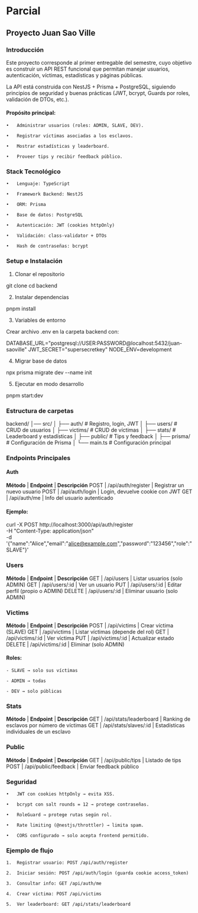 # Parcial

## Proyecto Juan Sao Ville

### Introducción

Este proyecto corresponde al primer entregable del semestre, cuyo objetivo es construir un API REST funcional que permitan manejar usuarios, autenticación, víctimas, estadísticas y páginas públicas.

La API está construida con NestJS + Prisma + PostgreSQL, siguiendo principios de seguridad y buenas prácticas (JWT, bcrypt, Guards por roles, validación de DTOs, etc.).

#### Propósito principal:

	•	Administrar usuarios (roles: ADMIN, SLAVE, DEV).

	•	Registrar víctimas asociadas a los esclavos.

	•	Mostrar estadísticas y leaderboard.

	•	Proveer tips y recibir feedback público.

### Stack Tecnológico

	•	Lenguaje: TypeScript

	•	Framework Backend: NestJS

	•	ORM: Prisma

	•	Base de datos: PostgreSQL

	•	Autenticación: JWT (cookies httpOnly)

	•	Validación: class-validator + DTOs

	•	Hash de contraseñas: bcrypt

### Setup e Instalación

1. Clonar el repositorio

git clone <repo-url>
cd backend

2. Instalar dependencias

pnpm install

3. Variables de entorno

Crear archivo .env en la carpeta backend con:

DATABASE_URL="postgresql://USER:PASSWORD@localhost:5432/juan-saoville"
JWT_SECRET="supersecretkey"
NODE_ENV=development

4. Migrar base de datos

npx prisma migrate dev --name init

5. Ejecutar en modo desarrollo

pnpm start:dev

### Estructura de carpetas

backend/
│── src/
│   ├── auth/        # Registro, login, JWT
│   ├── users/       # CRUD de usuarios
│   ├── victims/     # CRUD de víctimas
│   ├── stats/       # Leaderboard y estadísticas
│   ├── public/      # Tips y feedback
│   ├── prisma/      # Configuración de Prisma
│   └── main.ts      # Configuración principal

### Endpoints Principales

#### Auth

**Método**       |           **Endpoint**          |           **Descripción**
POST         |      /api/auth/register     |           Registrar un nuevo usuario
POST         |       /api/auth/login       |           Login, devuelve cookie con JWT
GET          |         /api/auth/me        |           Info del usuario autenticado

#### Ejemplo:

curl -X POST http://localhost:3000/api/auth/register \
  -H "Content-Type: application/json" \
  -d '{"name":"Alice","email":"alice@example.com","password":"123456","role":"SLAVE"}'


### Users

**Método**       |           **Endpoint**             |           **Descripción**
GET          |           /api/users           |           Listar usuarios (solo ADMIN)
GET          |           /api/users/:id       |           Ver un usuario
PUT          |           /api/users/:id       |           Editar perfil (propio o ADMIN)
DELETE       |           /api/users/:id       |           Eliminar usuario (solo ADMIN)

### Victims

**Método**      |           **Endpoint**               |           **Descripción**
POST         |           /api/victims           |           Crear víctima (SLAVE)
GET          |           /api/victims           |           Listar víctimas (depende del rol)
GET          |           /api/victims/:id       |           Ver víctima
PUT          |           /api/victims/:id       |           Actualizar estado
DELETE       |           /api/victims/:id       |           Eliminar (solo ADMIN)

#### Roles:
	- SLAVE → solo sus víctimas

	- ADMIN → todas

	- DEV → solo públicas

### Stats

**Método**       |           **Endpoint**                     |           **Descripción**
GET          |           /api/stats/leaderboard       |           Ranking de esclavos por número de víctimas
GET          |           /api/stats/slaves/:id        |           Estadísticas individuales de un esclavo


### Public

**Método**       |           **Endpoint**                   |           **Descripción**
GET          |           /api/public/tips           |           Listado de tips
POST         |           /api/public/feedback       |           Enviar feedback público

### Seguridad

	•	JWT con cookies httpOnly → evita XSS.

	•	bcrypt con salt rounds = 12 → protege contraseñas.

	•	RoleGuard → protege rutas según rol.

	•	Rate limiting (@nestjs/throttler) → limita spam.

	•	CORS configurado → solo acepta frontend permitido.

### Ejemplo de flujo

	1.	Registrar usuario: POST /api/auth/register

	2.	Iniciar sesión: POST /api/auth/login (guarda cookie access_token)

	3.	Consultar info: GET /api/auth/me

	4.	Crear víctima: POST /api/victims
	
	5.	Ver leaderboard: GET /api/stats/leaderboard